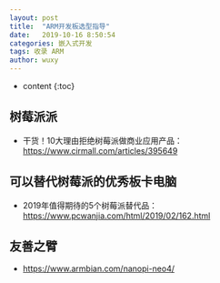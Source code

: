 ```yaml
---
layout: post
title:  "ARM开发板选型指导"
date:   2019-10-16 8:50:54
categories: 嵌入式开发
tags: 收录 ARM
author: wuxy
---
```


* content
{:toc}

## 树莓派派
- 干货！10大理由拒绝树莓派做商业应用产品：https://www.cirmall.com/articles/395649


## 可以替代树莓派的优秀板卡电脑
- 2019年值得期待的5个树莓派替代品：https://www.pcwanjia.com/html/2019/02/162.html

## 友善之臂
- https://www.armbian.com/nanopi-neo4/
